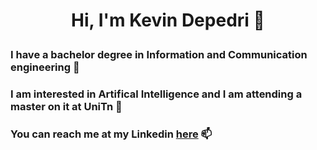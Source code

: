 # <p align="center"> Hi, I'm Kevin Depedri 👋
### I have a bachelor degree in Information and Communication engineering 📡
### I am interested in Artifical Intelligence and I am attending a master on it at UniTn 🤖
### You can reach me at my Linkedin [here](https://www.linkedin.com/in/kevin-depedri-b35463259) 📫

<!--
**KevinDepedri/KevinDepedri** is a ✨ _special_ ✨ repository because its `README.md` (this file) appears on your GitHub profile.

Here are some ideas to get you started:

- 🔭 I’m currently working on ...
- 🌱 I’m currently learning ...
- 👯 I’m looking to collaborate on ...
- 🤔 I’m looking for help with ...
- 💬 Ask me about ...
- 📫 How to reach me: ...
- 😄 Pronouns: ...
- ⚡ Fun fact: ...
-->
